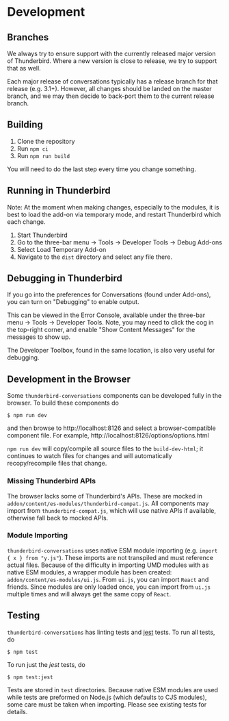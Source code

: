 Development
===========

Branches
--------

We always try to ensure support with the currently released major version of
Thunderbird. Where a new version is close to release, we try to support that
as well.

Each major release of conversations typically has a release branch for that
release (e.g. 3.1+). However, all changes should be landed on the master
branch, and we may then decide to back-port them to the current release branch.

Building
--------

1. Clone the repository
2. Run `npm ci`
3. Run `npm run build`

You will need to do the last step every time you change something.

Running in Thunderbird
----------------------

Note: At the moment when making changes, especially to the modules, it is best
to load the add-on via temporary mode, and restart Thunderbird which each change.

1. Start Thunderbird
2. Go to the three-bar menu -> Tools -> Developer Tools -> Debug Add-ons
3. Select Load Temporary Add-on
4. Navigate to the `dist` directory and select any file there.


Debugging in Thunderbird
------------------------

If you go into the preferences for Conversations (found under Add-ons), you can
turn on "Debugging" to enable output.

This can be viewed in the Error Console, available under the three-bar menu ->
Tools -> Developer Tools. Note, you may need to click the cog in the top-right
corner, and enable "Show Content Messages" for the messages to show up.

The Developer Toolbox, found in the same location, is also very useful for
debugging.

Development in the Browser
--------------------------

Some `thunderbird-conversations` components can be developed fully in the browser. To build these components do

```
$ npm run dev
```

and then browse to http://localhost:8126 and select a browser-compatible
component file. For example, http://localhost:8126/options/options.html  

`npm run dev` will copy/compile all source files to the `build-dev-html`;
it continues to watch files for changes and will automatically recopy/recompile
files that change.

### Missing Thunderbird APIs

The browser lacks some of Thunderbird's APIs. These are mocked in
`addon/content/es-modules/thunderbird-compat.js`. All components may import
from `thunderbird-compat.js`, which will use native APIs if available, otherwise
fall back to mocked APIs.

### Module Importing

`thunderbird-conversations` uses native ESM module importing (e.g. `import { x } from "y.js"`).
These imports are not transpiled and must reference actual files. Because of the difficulty
in importing UMD modules with as native ESM modules, a wrapper module has been created:
`addon/content/es-modules/ui.js`. From `ui.js`, you can import `React` and friends. Since
modules are only loaded once, you can import from `ui.js` multiple times and will always get
the same copy of `React`.

Testing
-------

`thunderbird-conversations` has linting tests and [jest](https://jestjs.io) tests. To run all tests, do

```
$ npm test
```

To run just the *jest* tests, do

```
$ npm test:jest
```

Tests are stored in `test` directories. Because native ESM modules are used while
tests are preformed on Node.js (which defaults to CJS modules), some care must be
taken when importing. Please see existing tests for details.
